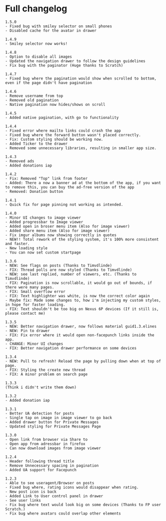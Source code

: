 # Full changelog
    1.5.0
    - Fixed bug with smiley selector on small phones
    - Disabled cache for the avatar in drawer
    
    1.4.9
    - Smiley selector now works!

    1.4.8
    - Option to disable all images
    - Updated the navigation drawer to follow the design guidelines
    - Fix bug with the paginator (Huge thanks to Scratch)
    
    1.4.7
    - Fixed bug where the pagination would show when scrolled to bottom, even if the page didn't have pagination

    1.4.6
    - Remove username from top
    - Removed old pagination
    - Native pagination now hides/shows on scroll
    
    1.4.5
    - Added native pagination, with go to functionality
    
    1.4.4
    - Fixed error where mailto links could crash the app
    - Fixed bug where the forward button wasn't placed correctly.
    - Fix: Custom styling should be working now.
    - Added Ticker to the drawer
    - Removed some unnecessary libraries, resulting in smaller app size.
    
    1.4.3
    - Removed ads
    - Added donations iap
 
    1.4.2
    - Fix: Removed "Top" link from footer
    - Added: There a now a banner ad at the bottom of the app, if you want to remove this, you can buy the ad-free version of the app
    - Removed: Donation button

    1.4.1
    - Quick fix for page pinning not working as intended.
    
    1.4.0
    - Minor UI changes to image viewer
    - Added progressbar to Image viewer
    - Added open in broser menu item (Also for image viewer)
    - Added share menu item (Also for image viewer)
    - Fix imgur albums now showing correctly in quotes
    - NEW!! Total rework of the styling system, it's 100% more consistent and faster.
    - New loading style
    - You can now set custom startpage
    
    1.3.6
    - NEW: See flags on posts (Thanks to Timvdlinde)
    - FIX: Thread polls are now styled (Thanks to Timvdlinde)
    - NEW: see last replied, number of viewers, etc. (Thanks to Timvdlinde)
    - FIX: Pagination is now scrollable, it would go out of bounds, if there were many pages.
    - FIX: Small overflow error
    - FIX: Text highlighter was white, is now the correct color again
    - Maybe fix: Made some changes to, how i'm injecting my custom styles, in hope for faster loading.
    - FIX: Text shouldn't be too big on Nexus 6P devices (If it still is, please contact me)
    
    1.3.5
    - NEW: Better navigation drawer, now follows material guid1.3.elines
    - NEW: Pin to drawer
    - FIX: Fix error where it would open non-facepunch links inside the app.
    - CHANGE: Minor UI changes
    - FIX: Better navigation drawer performance on some devices
    
    1.3.4
    - NEW: Pull to refresh! Reload the page by pulling down when at top of page.
    - FIX: Styling the create new thread
    - FIX: A minor problem on search page

    1.3.3
    (Think i didn't write them down)

    1.3.2
    - Added donation iap
    
    1.3.1
    - Better UA detection for posts
    - Single tap on image in image viewer to go back
    - Added drawer button for Private Messages
    - Updated styling for Private Messages Page
    
    1.3.0
    - Open link from browser via Share to
    - Open app from adressbar in firefox
    - Can now download images from image viewer
    
    1.2.4
    - Header following thread title
    - Remove Unnecessary spacing in pagination
    - Added UA support for Facepunch
    
    1.2.3
    - Able to see useragent/Browser on posts
    - Fixed bug where, rating icons would disappear when rating.
    - New post icon is back
    - Added Link to User control panel in drawer
    - See user links
    - Fix bug where text would look big on some devices (Thanks to FP user Scratch.)
    - Fix bug where avatars could overlap other elements
